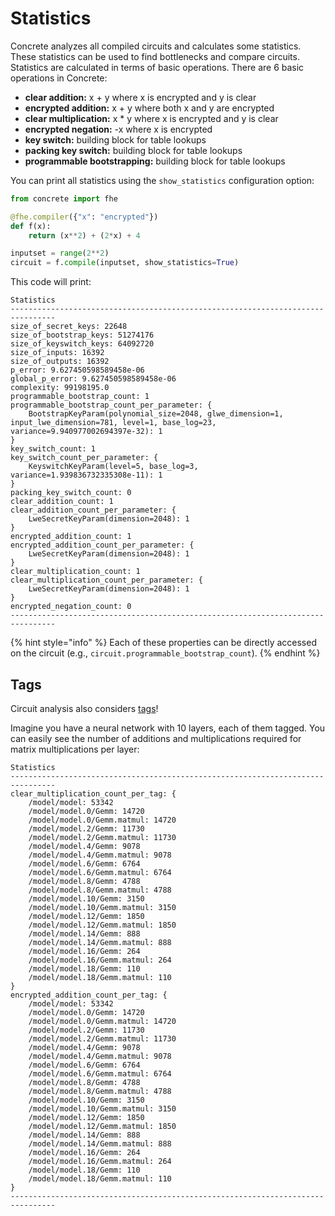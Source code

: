 # Statistics

Concrete analyzes all compiled circuits and calculates some statistics. These statistics can be used to find bottlenecks and compare circuits. Statistics are calculated in terms of basic operations. There are 6 basic operations in Concrete:

* **clear addition:** x + y where x is encrypted and y is clear
* **encrypted addition:** x + y where both x and y are encrypted
* **clear multiplication:** x \* y where x is encrypted and y is clear
* **encrypted negation:** -x where x is encrypted
* **key switch:** building block for table lookups
* **packing key switch:** building block for table lookups
* **programmable bootstrapping:** building block for table lookups

You can print all statistics using the `show_statistics` configuration option:

```python
from concrete import fhe

@fhe.compiler({"x": "encrypted"})
def f(x):
    return (x**2) + (2*x) + 4

inputset = range(2**2)
circuit = f.compile(inputset, show_statistics=True)
```

This code will print:

```
Statistics
--------------------------------------------------------------------------------
size_of_secret_keys: 22648
size_of_bootstrap_keys: 51274176
size_of_keyswitch_keys: 64092720
size_of_inputs: 16392
size_of_outputs: 16392
p_error: 9.627450598589458e-06
global_p_error: 9.627450598589458e-06
complexity: 99198195.0
programmable_bootstrap_count: 1
programmable_bootstrap_count_per_parameter: {
    BootstrapKeyParam(polynomial_size=2048, glwe_dimension=1, input_lwe_dimension=781, level=1, base_log=23, variance=9.940977002694397e-32): 1
}
key_switch_count: 1
key_switch_count_per_parameter: {
    KeyswitchKeyParam(level=5, base_log=3, variance=1.939836732335308e-11): 1
}
packing_key_switch_count: 0
clear_addition_count: 1
clear_addition_count_per_parameter: {
    LweSecretKeyParam(dimension=2048): 1
}
encrypted_addition_count: 1
encrypted_addition_count_per_parameter: {
    LweSecretKeyParam(dimension=2048): 1
}
clear_multiplication_count: 1
clear_multiplication_count_per_parameter: {
    LweSecretKeyParam(dimension=2048): 1
}
encrypted_negation_count: 0
--------------------------------------------------------------------------------
```

{% hint style="info" %}
Each of these properties can be directly accessed on the circuit (e.g., `circuit.programmable_bootstrap_count`).
{% endhint %}

## Tags

Circuit analysis also considers [tags](../core-features/tagging.md)!

Imagine you have a neural network with 10 layers, each of them tagged. You can easily see the number of additions and multiplications required for matrix multiplications per layer:

```
Statistics
--------------------------------------------------------------------------------
clear_multiplication_count_per_tag: {
    /model/model: 53342
    /model/model.0/Gemm: 14720
    /model/model.0/Gemm.matmul: 14720
    /model/model.2/Gemm: 11730
    /model/model.2/Gemm.matmul: 11730
    /model/model.4/Gemm: 9078
    /model/model.4/Gemm.matmul: 9078
    /model/model.6/Gemm: 6764
    /model/model.6/Gemm.matmul: 6764
    /model/model.8/Gemm: 4788
    /model/model.8/Gemm.matmul: 4788
    /model/model.10/Gemm: 3150
    /model/model.10/Gemm.matmul: 3150
    /model/model.12/Gemm: 1850
    /model/model.12/Gemm.matmul: 1850
    /model/model.14/Gemm: 888
    /model/model.14/Gemm.matmul: 888
    /model/model.16/Gemm: 264
    /model/model.16/Gemm.matmul: 264
    /model/model.18/Gemm: 110
    /model/model.18/Gemm.matmul: 110
}
encrypted_addition_count_per_tag: {
    /model/model: 53342
    /model/model.0/Gemm: 14720
    /model/model.0/Gemm.matmul: 14720
    /model/model.2/Gemm: 11730
    /model/model.2/Gemm.matmul: 11730
    /model/model.4/Gemm: 9078
    /model/model.4/Gemm.matmul: 9078
    /model/model.6/Gemm: 6764
    /model/model.6/Gemm.matmul: 6764
    /model/model.8/Gemm: 4788
    /model/model.8/Gemm.matmul: 4788
    /model/model.10/Gemm: 3150
    /model/model.10/Gemm.matmul: 3150
    /model/model.12/Gemm: 1850
    /model/model.12/Gemm.matmul: 1850
    /model/model.14/Gemm: 888
    /model/model.14/Gemm.matmul: 888
    /model/model.16/Gemm: 264
    /model/model.16/Gemm.matmul: 264
    /model/model.18/Gemm: 110
    /model/model.18/Gemm.matmul: 110
}
--------------------------------------------------------------------------------
```
